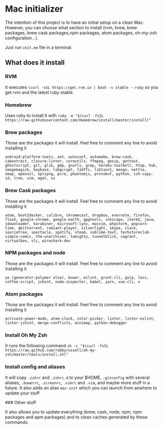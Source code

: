 # Mac initializer

The intention of this project is to have an initial setup on a clean Mac. However, you can choose what section to install (rvm, brew, brew packages, brew cask packages,npm packages, atom packages, oh-my-zsh configuration...).

Just run `init.me` file in a terminal.

## What does it install

### RVM

It executes `\curl -sSL https://get.rvm.io | bash -s stable --ruby` so you get rvm and the latest ruby stable.

### Homebrew

Uses ruby to install it with
`ruby -e "$(curl -fsSL https://raw.githubusercontent.com/Homebrew/install/master/install)"`

### Brew packages

Those are the packages it will install. Feel free to comment any line to avoid installing it

```
android-platform-tools, ant, autoconf, automake, brew-cask, cabextract, closure-linter, coreutils, ffmpeg, geoip, gettext, ghostscript, git, glib, gmp, gnutls, grep, heroku-toolbelt, htop, hub, imagemagick, keybase, libgcrypt, libffi, libtasn1, mongo, nettle, nmap, openssl, optipng, pcre, phantomjs, protobuf, python, ssh-copy-id, tree, vim, wget, xz
```

### Brew Cask packages

Those are the packages it will install. Feel free to comment any line to avoid installing it

```
atom, boot2docker, calibre, chromecast, dropbox, evernote, firefox, flash, google-chrome, google-earth, gpgtools, inkscape, iterm2, java, jdownloader, karabiner, microsoft-lync, macvim, phpstorm, popcorn-time, qbittorrent, radiant-player, silverlight, skype, slack, sourcetree, spectacle, spotify, steam, sublime-text, techstoreclub-simple-comic, the-unarchiver, tomighty, tunnelblick, vagrant, virtualbox, vlc, wireshark-dev
```

### NPM packages and node

Those are the packages it will install. Feel free to comment any line to avoid installing it

```
yo (generator-polymer also), bower, eslint, grunt-cli, gulp, less, coffee-script, jshint, node-inspector, babel, yarn, vue-cli, n
```

### Atom packages

Those are the packages it will install. Feel free to comment any line to avoid installing it

```
activate-power-mode, atom-clock, color-picker, linter, linter-eslint, linter-jshint, merge-conflicts, minimap, python-debugger
```

### Install Oh My Zsh

It runs the following command
`sh -c "$(curl -fsSL https://raw.github.com/robbyrussell/oh-my-zsh/master/tools/install.sh)"`

### Install config and aliases

It will copy `.zshrc` and `.zshrc.d` to your $HOME, `.gitconfig` with several aliases, `.bowerrc`, `.screenrc`, `.vimrc` and `.vim`, and maybe more stuff in a future.
It also adds an alias `mac-init` which you can launch from anwhere to update your stuff

### Other stuff

It also allows you to update everything (brew, cask, node, npm, npm packages and apm packages) and to clean caches generated by these commands.
